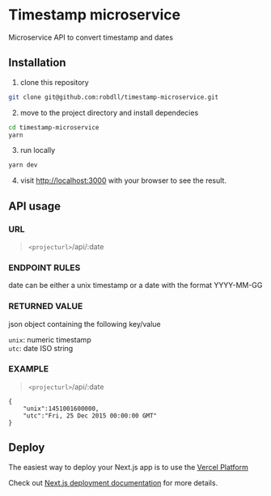 # **Timestamp microservice**

Microservice API to convert timestamp and dates

## **Installation**

1. clone this repository

```bash
git clone git@github.com:robdll/timestamp-microservice.git
```

2. move to the project directory and install dependecies

```bash
cd timestamp-microservice
yarn
```

3. run locally

```bash
yarn dev
```

4. visit [http://localhost:3000](http://localhost:3000) with your browser to see the result.

## **API usage**

### **URL**

> `<projecturl>`/api/:date

### **ENDPOINT RULES**

date can be either a unix timestamp or a date with the format YYYY-MM-GG

### **RETURNED VALUE**

json object containing the following key/value

`unix`: numeric timestamp  
`utc`: date ISO string

### **EXAMPLE**

> `<projecturl>`/api/:date

```
{
    "unix":1451001600000,
    "utc":"Fri, 25 Dec 2015 00:00:00 GMT"
}
```

## Deploy

The easiest way to deploy your Next.js app is to use the [Vercel Platform](https://vercel.com/new?utm_medium=default-template&filter=next.js&utm_source=create-next-app&utm_campaign=create-next-app-readme)

Check out [Next.js deployment documentation](https://nextjs.org/docs/deployment) for more details.
